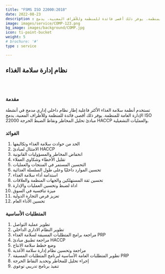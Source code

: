 ```yaml
---
title: "FSMS ISO 22000:2018"
date: 2022-08-23
description : تستخدم أنظمة سلامة الغذاء الأكثر فاعلية إطار نظام داخلي إداري مدمج في أنشطة الإدارة العامة للمنظمة. يوفر ذلك أقصى فائدة للمنظمة وللأطراف المعنية، يدمج ISO 22000  مبادئ تحليل المخاطر ونقاط الضبط الحرجة HACCP  والعمليات التشغيلية.
image: images/service/COMP-123.png
bg_image: images/background/COMP.jpg
icon: ti-paint-bucket
weight: 5
# brochure: '#'
type : service

---
```


## نظام إدارة سلامة الغذاء
<pre>


</pre>

### مقدمة
تستخدم أنظمة سلامة الغذاء الأكثر فاعلية إطار نظام داخلي إداري مدمج في أنشطة الإدارة العامة للمنظمة. يوفر ذلك أقصى فائدة للمنظمة وللأطراف المعنية، يدمج ISO 22000  مبادئ تحليل المخاطر ونقاط الضبط الحرجة HACCP  والعمليات التشغيلية.

### الفوائد
1. الحد من حوادث سلامة الغذاء وتكاليفها
2. الامتثال لمبادئ HACCP 
3. انخفاض المخاطر والمسؤوليات القانونية
4. تقليل الأخطاء وشكاوى العملاء
5. التحسين المستمر في المنتجات والعمليات
6. تحسين الموارد داخليًا وعلى طول السلسلة الغذائية
7. استدامة أداء سلامة الغذاء
8. تحسين ثقة المستهلكين والجهات المنظمة والعلاقات
9. اداة لضبط وتحسين العمليات والإدارة
10. ميزة تنافسية في السوق
11. تعزيز فرص التجارة الدولية
12. تحسين الأداء العام

### المتطلبات الأساسية
1. تطوير عملية التواصل
2. تطوير النظام الاداري الداخلي
3. مراجعة برامج المتطلبات المسبقة لسلامة الغذاء PRP
4. مراجعة تطبيق مبادئ HACCP
5. وضع خطط سلامة الانتاج
6. مراجعة وتحسين نظام إدارة سلامة الأغذية
7. تطوير المتطلبات العامة الأساسية لبرنامج المتطلبات المسبقة PRP
8. إجراء تحليل للمخاطر وتحديد النقاط الحرجة
9. تنفيذ برنامج تدريبي توعوي